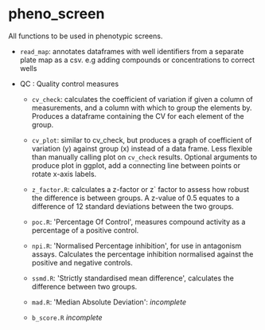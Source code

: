 # pheno_screen

All functions to be used in phenotypic screens.

- `read_map`: annotates dataframes with well identifiers from a separate plate map as a csv. e.g adding compounds or concentrations to correct wells

* QC : Quality control measures

	- `cv_check`: calculates the coefficient of variation if given a column of measurements, and a column with which to group the elements by. Produces a dataframe containing the CV for each element of the group. 

	- `cv_plot`: similar to cv_check, but produces a graph of coefficient of variation (y) against group (x) instead of a data frame. Less flexible than manually calling plot on `cv_check` results. Optional arguments to produce plot in ggplot, add a connecting line between points or rotate x-axis labels.

	- `z_factor.R`: calculates a z-factor or z` factor to assess how robust the difference is between groups. A z-value of 0.5 equates to a difference of 12 standard deviations between the two groups.

	- `poc.R`: 'Percentage Of Control', measures compound activity as a percentage of a positive control.

	- `npi.R`: 'Normalised Percentage inhibition', for use in antagonism assays. Calculates the percentage inhibition normalised against the positive and negative controls.

	- `ssmd.R`: 'Strictly standardised mean difference', calculates the difference between two groups.

	- `mad.R`: 'Median Absolute Deviation': *incomplete*

	- `b_score.R` *incomplete*
